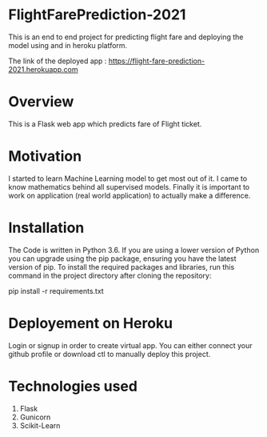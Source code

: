 # FlightFarePrediction-2021

This is an end to end project for predicting flight fare and deploying the model using and in heroku platform.

The link of the deployed app : https://flight-fare-prediction-2021.herokuapp.com

# Overview

This is a Flask web app which predicts fare of Flight ticket.

# Motivation

I started to learn Machine Learning model to get most out of it. I came to know mathematics behind all supervised models. Finally it is important to work on application (real world application) to actually make a difference.

# Installation
The Code is written in Python 3.6. If you are using a lower version of Python you can upgrade using the pip package, ensuring you have the latest version of pip. To install the required packages and libraries, run this command in the project directory after cloning the repository:

pip install -r requirements.txt

# Deployement on Heroku

Login or signup in order to create virtual app. You can either connect your github profile or download ctl to manually deploy this project.

# Technologies used
 1. Flask
 2. Gunicorn
 3. Scikit-Learn
 
 
